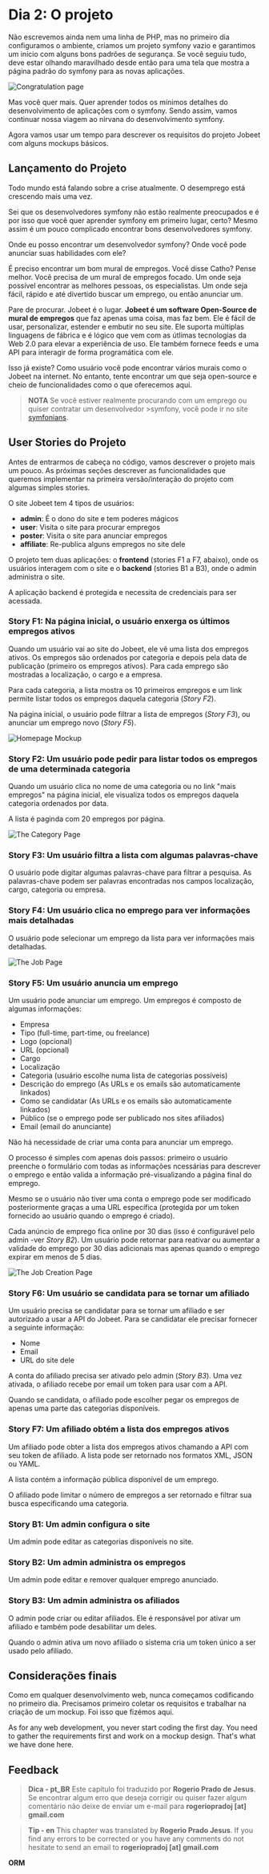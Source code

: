Dia 2: O projeto
===================

Não escrevemos ainda nem uma linha de PHP, mas no primeiro dia configuramos o ambiente, criamos um projeto symfony vazio e garantimos um início com alguns bons padrões de segurança. Se você seguiu tudo, deve estar olhando maravilhado desde então para uma tela que mostra a página padrão do symfony para as novas aplicações.

![Congratulation page](http://www.symfony-project.org/images/jobeet/1_4/01/congratulations.png)

Mas você quer mais. Quer aprender todos os mínimos detalhes do desenvolvimento de aplicações com o symfony. Sendo assim, vamos continuar nossa viagem ao nirvana do desenvolvimento symfony.

Agora vamos usar um tempo para descrever os requisitos do projeto Jobeet com alguns mockups básicos.

Lançamento do Projeto
-------------------
Todo mundo está falando sobre a crise atualmente. O desemprego está crescendo mais uma vez.

Sei que os desenvolvedores symfony não estão realmente preocupados e é por isso que você quer aprender symfony em primeiro lugar, certo? Mesmo assim é um pouco complicado encontrar bons desenvolvedores symfony.

Onde eu posso encontrar um desenvolvedor symfony? Onde você pode anunciar suas habilidades com ele?

É preciso encontrar um bom mural de empregos. Você disse Catho? Pense melhor. Você precisa de um mural de empregos focado. Um onde seja possível encontrar as melhores pessoas, os especialistas. Um onde seja fácil, rápido e até divertido buscar um emprego, ou então anunciar um.

Pare de procurar. Jobeet é o lugar. **Jobeet é um software Open-Source de mural de empregos** que faz apenas uma coisa, mas faz bem. Ele é fácil de usar, personalizar, estender e embutir no seu site. Ele suporta múltiplas linguagens de fábrica e é lógico que vem com as útlimas tecnologias da Web 2.0 para elevar a experiência de uso. Ele também fornece feeds e uma API para interagir de forma programática com ele.

Isso já existe? Como usuário você pode encontrar vários murais como o Jobeet na internet. No entanto, tente encontrar um que seja open-source e cheio de funcionalidades como o que oferecemos aqui.

>**NOTA**
> Se você estiver realmente procurando com um emprego ou quiser contratar um desenvolvedor >symfony, você pode ir no site [symfonians](http://symfonians.net/).


User Stories do Projeto
-----------------------
Antes de entrarmos de cabeça no código, vamos descrever o projeto mais um pouco. As próximas seções descrever as funcionalidades que queremos implementar na primeira versão/interação do projeto com algumas simples stories.

O site Jobeet tem 4 tipos de usuários:

 * **admin**: É o dono do site e tem poderes mágicos
 * **user**: Visita o site para procurar empregos
 * **poster**: Visita o site para anunciar empregos
 * **affiliate**: Re-publica alguns empregos no site dele

O projeto tem duas aplicações: o **frontend** (stories F1 a F7, abaixo), onde os usuários interagem com o site e o **backend** (stories B1 a B3), onde o admin administra o site.

A aplicação backend é protegida e necessita de credenciais para ser acessada.

### Story F1: Na página inicial, o usuário enxerga os últimos empregos ativos

Quando um usuário vai ao site do Jobeet, ele vê uma lista dos empregos ativos. Os empregos são ordenados por categoria e depois pela data de publicação (primeiro os empregos ativos). Para cada emprego são mostradas a localização, o cargo e a empresa.

Para cada categoria, a lista mostra os 10 primeiros empregos e um link permite listar todos os empregos daquela categoria (*Story F2*).

Na página inicial, o usuário pode filtrar a lista de empregos (*Story F3*), ou anunciar um emprego novo (*Story F5*).

![Homepage Mockup](http://www.symfony-project.org/images/jobeet/1_4/02/mockup_homepage.png)

### Story F2: Um usuário pode pedir para listar todos os empregos de uma determinada categoria

Quando um usuário clica no nome de uma categoria ou no link "mais empregos" na página inicial, ele visualiza todos os empregos daquela categoria ordenados por data.

A lista é paginda com 20 empregos por página.

![The Category Page](http://www.symfony-project.org/images/jobeet/1_4/02/mockup_category.png)

### Story F3: Um usuário filtra a lista com algumas palavras-chave

O usuário pode digitar algumas palavras-chave para filtrar a pesquisa. As palavras-chave podem ser palavras encontradas nos campos localização, cargo, categoria ou empresa.

### Story F4: Um usuário clica no emprego para ver informações mais detalhadas

O usuário pode selecionar um emprego da lista para ver informações mais detalhadas.

![The Job Page](http://www.symfony-project.org/images/jobeet/1_4/02/mockup_job.png)

### Story F5: Um usuário anuncia um emprego

Um usuário pode anunciar um emprego. Um empregos é composto de algumas informações:

  * Empresa
  * Tipo (full-time, part-time, ou freelance)
  * Logo (opcional)
  * URL (opcional)
  * Cargo
  * Localização
  * Categoria (usuário escolhe numa lista de categorias possíveis)
  * Descrição do emprego (As URLs e os emails são automaticamente linkados)
  * Como se candidatar (As URLs e os emails são automaticamente linkados)
  * Público (se o emprego pode ser publicado nos sites afiliados)
  * Email (email do anunciante)

Não há necessidade de criar uma conta para anunciar um emprego.

O processo é simples com apenas dois passos: primeiro o usuário preenche o formulário com todas as informações ncessárias para descrever o emprego e então valida a informação pré-visualizando a página final do emprego.

Mesmo se o usuário não tiver uma conta o emprego pode ser modificado posteriormente graças a uma URL específica (protegida por um token fornecido ao usuário quando o emprego é criado).

Cada anúncio de emprego fica online por 30 dias (isso é configurável pelo admin -ver *Story B2*). Um usuário pode retornar para reativar ou aumentar a validade do emprego por 30 dias adicionais mas apenas quando o emprego expirar em menos de 5 dias.

![The Job Creation Page](http://www.symfony-project.org/images/jobeet/1_4/02/mockup_post.png)

### Story F6: Um usuário se candidata para se tornar um afiliado

Um usuário precisa se candidatar para se tornar um afiliado e ser autorizado a usar a API do Jobeet. Para se candidatar ele precisar fornecer a seguinte informação:

  * Nome
  * Email
  * URL do site dele

A conta do afiliado precisa ser ativado pelo admin (*Story B3*). Uma vez ativada, o afiliado recebe por email um token para usar com a API.

Quando se candidata, o afiliado pode escolher pegar os empregos de apenas uma parte das categorias disponíveis.

### Story F7: Um afiliado obtém a lista dos empregos ativos

Um afiliado pode obter a lista dos empregos ativos chamando a API com seu token de afiliado. A lista pode ser retornado nos formatos XML, JSON ou YAML.

A lista contém a informação pública disponível de um emprego.

O afiliado pode limitar o número de empregos a ser retornado e filtrar sua busca especificando uma categoria.

### Story B1: Um admin configura o site

Um admin pode editar as categorias disponíveis no site.

### Story B2: Um admin administra os empregos

Um admin pode editar e remover qualquer emprego anunciado.

### Story B3: Um admin administra os afiliados

O admin pode criar ou editar afiliados. Ele é responsável por ativar um afiliado e também pode desabilitar um deles.

Quando o admin ativa um novo afiliado o sistema cria um token único a ser usado pelo afiliado.


Considerações finais
--------------

Como em qualquer desenvolvimento web, nunca começamos codificando no primeiro dia. Precisamos primeiro coletar os requisitos e trabalhar na criação de um mockup. Foi isso que fizémos aqui.

As for any web development, you never start coding the first day. You need to
gather the requirements first and work on a mockup design. That's what we have
done here.


Feedback
--------
>**Dica - pt_BR**
>Este capítulo foi traduzido por **Rogerio Prado de Jesus**. 
>Se encontrar algum erro que deseja corrigir ou quiser fazer algum comentário
>não deixe de enviar um e-mail para **rogeriopradoj [at] gmail.com**

>**Tip - en**
>This chapter was translated by **Rogerio Prado Jesus**.
>If you find any errors to be corrected or you have any comments
>do not hesitate to send an email to **rogeriopradoj [at] gmail.com**


__ORM__
